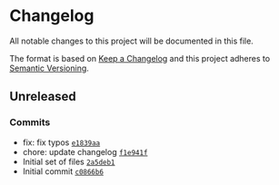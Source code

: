 # Changelog

All notable changes to this project will be documented in this file.

The format is based on [Keep a Changelog](https://keepachangelog.com/en/1.0.0/)
and this project adheres to [Semantic Versioning](https://semver.org/spec/v2.0.0.html).

## Unreleased

### Commits

- fix: fix typos [`e1839aa`](https://github.com/loophp/nix-sphinx/commit/e1839aa019e0a7a9fadf2a428eb5438d597b4d7d)
- chore: update changelog [`f1e941f`](https://github.com/loophp/nix-sphinx/commit/f1e941fbea972230cda629164a1a0d37bfc63a96)
- Initial set of files [`2a5deb1`](https://github.com/loophp/nix-sphinx/commit/2a5deb1b0afa6be15f00fc4a126a13e51a22e098)
- Initial commit [`c0866b6`](https://github.com/loophp/nix-sphinx/commit/c0866b6db1d1c3631ba4b6b730c506b8487cdc25)
